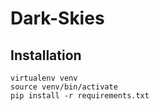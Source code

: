 # Dark-Skies

## Installation

```
virtualenv venv
source venv/bin/activate
pip install -r requirements.txt
```

